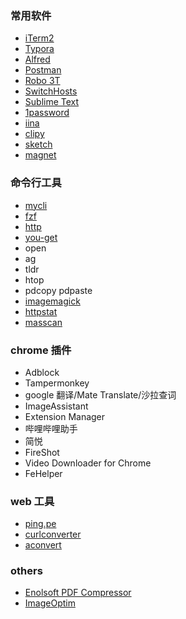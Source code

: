 ### 常用软件

- [iTerm2](https://github.com/gnachman/iTerm2)
- [Typora](https://www.typora.io/)
- [Alfred](https://www.alfredapp.com/)
- [Postman](https://www.getpostman.com/)
- [Robo 3T](https://robomongo.org/)
- [SwitchHosts](https://github.com/oldj/SwitchHosts)
- [Sublime Text](https://www.sublimetext.com/)
- [1password](https://1password.com/)
- [iina](https://github.com/iina/iina)
- [clipy](https://clipy-app.com/)
- [sketch](https://www.sketch.com/)
- [magnet](https://magnet.crowdcafe.com/)

### 命令行工具

- [mycli](https://github.com/dbcli/mycli)
- [fzf](https://github.com/junegunn/fzf)
- [http](https://github.com/jakubroztocil/httpie)
- [you-get](https://github.com/soimort/you-get)
- open
- ag
- tldr
- htop
- pdcopy pdpaste
- [imagemagick](https://imagemagick.org/)
- [httpstat](https://github.com/davecheney/httpstat)
- [masscan](https://github.com/robertdavidgraham/masscan)

### chrome 插件

- Adblock
- Tampermonkey
- google 翻译/Mate Translate/沙拉查词
- ImageAssistant
- Extension Manager
- 哔哩哔哩助手
- 简悦
- FireShot
- Video Downloader for Chrome
- FeHelper

### web 工具
- [ping.pe](http://ping.pe/)
- [curlconverter](https://github.com/NickCarneiro/curlconverter)
- [aconvert](https://www.aconvert.com/)

### others
- [Enolsoft PDF Compressor](https://www.enolsoft.com/pdf-compressor-for-mac.html)
- [ImageOptim](https://imageoptim.com/mac)
